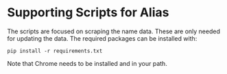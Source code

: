 # Supporting Scripts for Alias

The scripts are focused on scraping the name data.  These are only needed for updating the data.
The required packages can be installed with:

    pip install -r requirements.txt

Note that Chrome needs to be installed and in your path.

